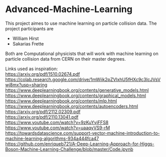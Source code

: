 # Advanced-Machine-Learning

This project aimes to use machine learning on particle collision data.
The project participants are 
* William Hirst 
* Sakarias Frette

Both are Computational physicists that will work with machine learning on 
particle collision data from CERN on their master degrees. 



Links used as inspiration: <br /> 
https://arxiv.org/pdf/1510.02674.pdf <br /> 
https://colab.research.google.com/drive/1mWiik2pZVlxhU5fHXc9c3IcJVsVwj8mx?usp=sharing <br /> 
https://www.deeplearningbook.org/contents/generative_models.html <br /> 
https://www.deeplearningbook.org/contents/graphical_models.html <br /> 
https://www.deeplearningbook.org/contents/mlp.html <br /> 
https://www.deeplearningbook.org/contents/autoencoders.html <br /> 
https://arxiv.org/pdf/2112.02309.pdf <br /> 
https://arxiv.org/pdf/2110.13041.pdf <br /> 
https://www.youtube.com/watch?v=9zKuYvjFFS8 <br /> 
https://www.youtube.com/watch?v=uaaqyVS9-rM <br /> 
https://towardsdatascience.com/support-vector-machine-introduction-to-machine-learning-algorithms-934a444fca47 <br /> 
https://github.com/enriqueb721/A-Deep-Learning-Approach-for-Higgs-Boson-Machine-Learning-Challenge/blob/master/Code.ipynb <br /> 
